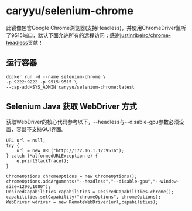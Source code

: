 # caryyu/selenium-chrome
此镜像包含Google Chrome浏览器(支持Headless)，并使用ChromeDriver监听了9515端口，默认下面允许所有的远程访问；感谢[justinribeiro/chrome-headless](https://hub.docker.com/r/justinribeiro/chrome-headless/~/dockerfile/)贡献！

## 运行容器
```
docker run -d --name selenium-chrome \
-p 9222:9222 -p 9515:9515 \ 
--cap-add=SYS_ADMIN caryyu/selenium-chrome:latest
```
## Selenium Java 获取 WebDriver 方式
获取WebDriver的核心代码参考以下，--headless与--disable-gpu参数必须设置，容器不支持GUI界面。
```
URL url = null;
try {
    url = new URL("http://172.16.1.12:9516");
} catch (MalformedURLException e) {
    e.printStackTrace();
}

ChromeOptions chromeOptions = new ChromeOptions();
chromeOptions.addArguments("--headless","--disable-gpu","--window-size=1290,1080");
DesiredCapabilities capabilities = DesiredCapabilities.chrome();
capabilities.setCapability("chromeOptions", chromeOptions);
WebDriver wdriver = new RemoteWebDriver(url,capabilities);
```

